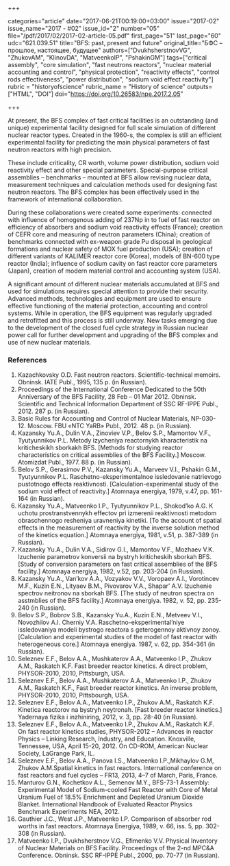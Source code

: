 +++

categories="article"
date="2017-06-21T00:19:00+03:00"
issue="2017-02"
issue_name="2017 - #02"
issue_id="2"
number="05"
file="/pdf/2017/02/2017-02-article-05.pdf"
first_page="51"
last_page="60"
udc="621.039.51"
title="BFS: past, present and future"
original_title="БФС – прошлое, настоящее, будущее"
authors=["DvukhsherstnovVG", "ZhukovAM", "KlinovDA", "MatveenkoIP", "PshakinGM"]
tags=["critical assembly", "core simulation", "fast neutrons reactors", "nuclear material accounting and control", "physical protection", "reactivity effects", "control rods effectiveness", "power distribution", "sodium void effect reactivity"]
rubric = "historyofscience"
rubric_name = "History of science"
outputs=["HTML", "DOI"]
doi="https://doi.org/10.26583/npe.2017.2.05"

+++

At present, the BFS complex of fast critical facilities is an outstanding (and unique) experimental facility designed for full scale simulation of different nuclear reactor types. Created in the 1960-s, the complex is still an efficient experimental facility for predicting the main physical parameters of fast neutron reactors with high precision.

These include criticality, CR worth, volume power distribution, sodium void reactivity effect and other special parameters. Special-purpose critical assemblies – benchmarks – mounted at BFS allow revising nuclear data, measurement techniques and calculation methods used for designing fast neutron reactors. The BFS complex has been effectively used in the framework of international collaboration.

During these collaborations were created some experiments: connected with influence of homogenous adding of 237Np in to fuel of fast reactor on efficiency of absorbers and sodium void reactivity effects (France); creation of CEFR core and measuring of neutron parameters (China); creation of benchmarks connected with ex-weapon grade Pu disposal in geological formations and nuclear safety of MOX fuel production (USA); creation of different variants of KALIMER reactor core (Korea), models of BN-600 type reactor (India); influence of sodium cavity on fast reactor core parameters (Japan), creation of modern material control and accounting system (USA).

A significant amount of different nuclear materials accumulated at BFS and used for simulations requires special attention to provide their security. Advanced methods, technologies and equipment are used to ensure effective functioning of the material protection, accounting and control systems. While in operation, the BFS equipment was regularly upgraded and retrofitted and this process is still underway. New tasks emerging due to the development of the closed fuel cycle strategy in Russian nuclear power call for further development and upgrading of the BFS complex and use of new nuclear materials.

### References

1. Kazachkovsky О.D. Fast neutron reactors. Scientific-technical memoirs. Obninsk. IATE Publ., 1995, 135 p. (in Russian).
2. Proceedings of the International Conference Dedicated to the 50th Anniversary of the BFS Facility, 28 Feb – 01 Mar 2012. Obninsk. Scientific and Technical Information Department of SSC RF-IPPE Publ., 2012. 287 p. (in Russian).
3. Basic Rules for Accounting and Control of Nuclear Materials, NP-030-12. Moscow. FBU «NTC YaRB» Publ., 2012. 48 p. (in Russian).
4. Kazansky Yu.A., Dulin V.A., Zinoviev V.P., Belov S.P., Mamontov V.F., Tyutyunnikov P.L. Metodу izycheniya reactornykh kharacteristik na kriticheskikh sborkakh BFS. [Methods for studying reactor characteristics on critical assemblies of the BFS Facility.] Moscow. Atomizdat Publ., 1977. 88 p. (in Russian).
5. Belov S.P., Gerasimov P.V., Kazansky Yu.A., Marveev V.I., Pshakin G.M., Tyutyunnikov P.L. Raschetno-eksperimentalnoe issledovanie natrievogo pustotnogo effecta reaktivnosti. [Calculation-experimental study of the sodium void effect of reactivity.] Atomnaya energiya, 1979, v.47, pp. 161-164 (in Russian).
6. Kazansky Yu.A., Matveenko I.P., Tyutyunnikov P.L., Shokod’ko A.G. K uchotu prostranstvennykh effectov pri izmerenii reaktivnosti metodom obraschennogo resheniya uravneniya kinetiki. [To the account of spatial effects in the measurement of reactivity by the inverse solution method of the kinetics equation.] Atomnaya energiya, 1981, v.51, p. 387-389 (in Russian).
7. Kazansky Yu.A., Dulin V.A., Sidirov G.I., Mamontov V.F., Mozhaev V.K. Izuchenie parametrov konversii na bystryh kriticheskih sborkah BFS. [Study of conversion parameters on fast critical assemblies of the BFS facility.] Atomnaya energiya, 1982, v.52, pp. 203-204 (in Russian).
8. Kazansky Yu.A., Van’kov A.A., Vozyakov V.V., Voropaev A.I., Vorotincev M.F., Kuzin E.N., Lityaev B.M., Pivovarov V.A., Shapar’ A.V. Izuchenie spectrov neitronov na sborkah BFS. [The study of neutron spectra on asstmblies of the BFS facility.] Atomnaya energiya. 1982, v. 52, pp. 235-240 (in Russian).
9. Belov S.P., Bobrov S.B., Kazansky Yu.A., Kuzin E.N., Metveev V.I., Novozhilov A.I. Cherniy V.A. Raschetno-eksperimental’niye issledovaniya modeli bystrogo reactora s geterogennoy aktivnoy zonoy. [Calculation and experimental studies of the model of fast reactor with heterogeneous core.] Atomnaya energiya. 1987, v. 62, pp. 354-361 (in Russian).
10. Seleznev E.F., Belov A.A., Mushkaterov A.A., Matveenko I.P., Zhukov A.M., Raskatch K.F. Fast breeder reactor kinetics. A direct problem, PHYSOR-2010, 2010, Pittsburgh, USA.
11. Seleznev E.F., Belov A.A., Mushkaterov A.A., Matveenko I.P., Zhukov A.M., Raskatch K.F., Fast breeder reactor kinetics. An inverse problem, PHYSOR-2010, 2010, Pittsbourgh, USA.
12. Seleznev E.F., Belov A.A., Matveenko I.P., Zhukov A.M., Raskatch K.F. Kinetica reactorov na bystryh neytronah. [Fast breeder reactor kinetics.] Yadernaya fizika i inzhiniring, 2012, v. 3, pp. 28-40 (in Russian).
13. Seleznev E.F., Belov A.A., Matveenko I.P., Zhukov A.M., Raskatch K.F. On fast reactor kinetics studies, PHYSOR-2012 – Advances in reactor Physics – Linking Research, Industry, and Education. Knoxville, Tennessee, USA, April 15-20, 2012. On CD-ROM, American Nuclear Society, LaGrange Park, IL.
14. Seleznev E.F., Belov A.A., Panova I.S., Matveenko I.P.,Mikhaylov G.M, Zhukov A.M.Spatial kinetics in fast reactors. International conference on fast reactors and fuel cycles – FR13, 2013, 4–7 of March, Paris, France.
15. Manturov G.N., Kochetkov A.L., Semenov M.Y., BFS-73-1 Assembly: Experimental Model of Sodium-cooled Fast Reactor with Core of Metal Uranium Fuel of 18.5% Enrichment and Depleted Uranium Dioxide Blanket. International Handbook of Evaluated Reactor Physics Benchmark Experiments NEA, 2012.
16. Gauthier J.C., West J.P., Matveenko I.P. Comparison of absorber rod worths in fast reactors. Atomnaya Energiya, 1989, v. 66, iss. 5, pp. 302-308 (in Russian).
17. Matveenko I.P., Dvukhsherstnov V.G., Efimenko V.V. Physical Inventory of Nuclear Materials on BFS Facility. Proceedings of the 2-nd MPC&A Conference. Obninsk. SSC RF-IPPE Publ., 2000, pp. 70-77 (in Russian).